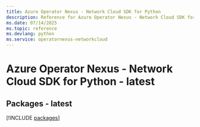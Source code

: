 ```yaml
---
title: Azure Operator Nexus - Network Cloud SDK for Python
description: Reference for Azure Operator Nexus - Network Cloud SDK for Python
ms.date: 07/14/2025
ms.topic: reference
ms.devlang: python
ms.service: operatornexus-networkcloud
---
```

# Azure Operator Nexus - Network Cloud SDK for Python - latest
## Packages - latest
[!INCLUDE [packages](operator-nexus---network-cloud-index.md)]